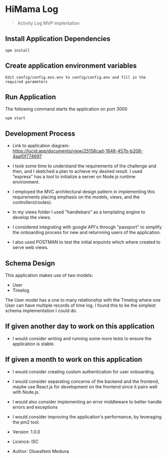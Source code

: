 # HiMama Log

> Activity Log MVP implentation

## Install Application Dependencies
```
npm install
```

## Create application environment variables
```
Edit config/config.env.env to config/config.env and fill in the required parameters 
```

## Run Application
The following command starts the application on port 3000
```
npm start
```

## Development Process
- Link to application diagram: https://lucid.app/documents/view/25158cad-1848-457b-b208-4aaf0f774697

- I took some time to understand the requirements of the  challenge and then, and I sketched a plan to achieve my desired result. I used "express" has a tool to initialize a server on Node.js runtime environment.

- I employed the MVC architectural design pattern in implementing this requirements placing emphasis on the models, views, and the controllers(routes).

- In my views folder I used "handlebars" as a templating engine to develop the views.

- I considered integrating with google API's through "passport" to simplify the onboarding process for new and returnning users of the application.

- I also used POSTMAN to test the initial enpoints which where created to serve web views.

## Schema Design
 This application makes use of two models: 
 - User
 - Timelog

The User model has a one to many relationship with the Timelog where one User can have multiple records of time log.
I found this to be the simplest schema implementation I could do.

## If given another day to work on this application
- I would consider writing and running some more tests to ensure the application is stable.

## If given a month to work on this application 
- I would consider creating custom authentication for user onboarding.
- I would consider separating concerns of the backend and the frontend, maybe use React.js for development on the frontend since it pairs well with Node.js.
- I would also consider implementing an error middleware to better handle errors and exceptions
- I would consider improving the application's performance, by leveraging the pm2 tool.


- Version: 1.0.0
- Licence: ISC
- Author: Oluwafemi Meduna
